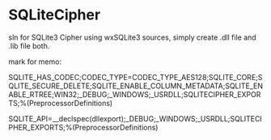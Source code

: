 # SQLiteCipher
sln for SQLite3 Cipher using wxSQLite3 sources, simply create .dll file and .lib file both.

mark for memo:

<PreprocessorDefinitions>SQLITE_HAS_CODEC;CODEC_TYPE=CODEC_TYPE_AES128;SQLITE_CORE;SQLITE_SECURE_DELETE;SQLITE_ENABLE_COLUMN_METADATA;SQLITE_ENABLE_RTREE;WIN32;_DEBUG;_WINDOWS;_USRDLL;SQLITECIPHER_EXPORTS;%(PreprocessorDefinitions)</PreprocessorDefinitions>

<PreprocessorDefinitions>SQLITE_API=__declspec(dllexport);_DEBUG;_WINDOWS;_USRDLL;SQLITECIPHER_EXPORTS;%(PreprocessorDefinitions)</PreprocessorDefinitions>
